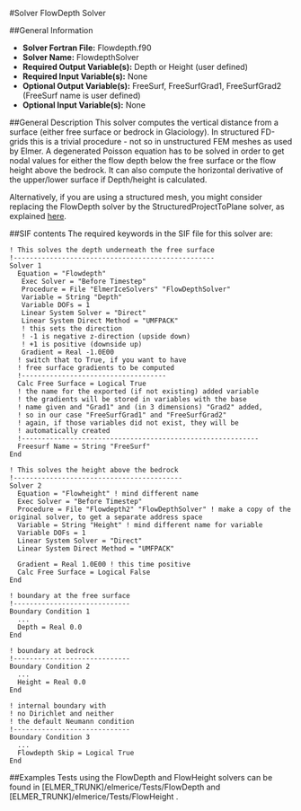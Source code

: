 #Solver FlowDepth Solver

##General Information
- **Solver Fortran File:** Flowdepth.f90
- **Solver Name:** FlowdepthSolver
- **Required Output Variable(s):** Depth or Height (user defined)
- **Required Input Variable(s):** None
- **Optional Output Variable(s):** FreeSurf, FreeSurfGrad1, FreeSurfGrad2 (FreeSurf name is user defined)
- **Optional Input Variable(s):** None

##General Description
This solver computes the vertical distance from a surface (either free surface or bedrock in Glaciology). In structured FD-grids this is a trivial procedure - not so in unstructured FEM meshes as used by Elmer. A degenerated Poisson equation has to be solved in order to get nodal values for either the flow depth below the free surface or the flow height above the bedrock. It can also compute the horizontal derivative of the upper/lower surface if Depth/height is calculated.

Alternatively, if you are using a structured mesh, you might consider replacing the FlowDepth solver by the StructuredProjectToPlane solver, as explained [here](http://elmerfem.org/elmerice/wiki/doku.php?id=mesh:structuredmesh).

##SIF contents
The required keywords in the SIF file for this solver are:

```
! This solves the depth underneath the free surface
!--------------------------------------------------
Solver 1
  Equation = "Flowdepth"
   Exec Solver = "Before Timestep"
   Procedure = File "ElmerIceSolvers" "FlowDepthSolver"
   Variable = String "Depth"
   Variable DOFs = 1
   Linear System Solver = "Direct"
   Linear System Direct Method = "UMFPACK"
   ! this sets the direction
   ! -1 is negative z-direction (upside down)
   ! +1 is positive (downside up)
   Gradient = Real -1.0E00
  ! switch that to True, if you want to have 
  ! free surface gradients to be computed
  !------------------------------------
  Calc Free Surface = Logical True
  ! the name for the exported (if not existing) added variable
  ! the gradients will be stored in variables with the base
  ! name given and "Grad1" and (in 3 dimensions) "Grad2" added,
  ! so in our case "FreeSurfGrad1" and "FreeSurfGrad2"
  ! again, if those variables did not exist, they will be
  ! automatically created
  !-----------------------------------------------------------
  Freesurf Name = String "FreeSurf"
End

! This solves the height above the bedrock
!------------------------------------------
Solver 2
  Equation = "Flowheight" ! mind different name
  Exec Solver = "Before Timestep"
  Procedure = File "Flowdepth2" "FlowDepthSolver" ! make a copy of the original solver, to get a separate address space
  Variable = String "Height" ! mind different name for variable
  Variable DOFs = 1
  Linear System Solver = "Direct"
  Linear System Direct Method = "UMFPACK"
  
  Gradient = Real 1.0E00 ! this time positive
  Calc Free Surface = Logical False
End

! boundary at the free surface
!-----------------------------
Boundary Condition 1
  ...
  Depth = Real 0.0
End

! boundary at bedrock
!-----------------------------
Boundary Condition 2
  ...
  Height = Real 0.0
End

! internal boundary with
! no Dirichlet and neither
! the default Neumann condition
!-----------------------------
Boundary Condition 3
  ...
  Flowdepth Skip = Logical True
End
```
##Examples
Tests using the FlowDepth and FlowHeight solvers can be found in [ELMER_TRUNK]/elmerice/Tests/FlowDepth and [ELMER_TRUNK]/elmerice/Tests/FlowHeight .


